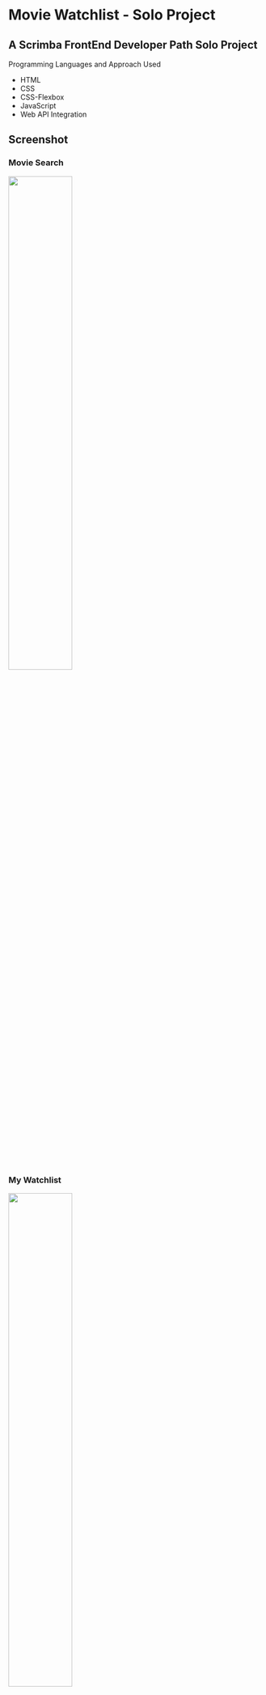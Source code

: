 # Movie Watchlist - Solo Project

## A Scrimba FrontEnd Developer Path Solo Project
Programming Languages and Approach Used
<ul>
<li>HTML</li>
<li>CSS</li>
<li>CSS-Flexbox</li>
<li>JavaScript</li>
<li>Web API Integration</li>
</ul>

## Screenshot
### Movie Search
<img src="" width=50% height=50%><br>
### My Watchlist
<img src="" width=50% height=50%><br>
[Live Demo - coming soon]()
 
## Project Requirements
 The Movie Watchlist solo project meets the following requirements:
 <ul>
 <li>Two pages - index.html and watchlist.html</li>
 <li>Index = search page. Calls OMDB API with the title searched for and displays search results</li>
 <li>Button to "add to watchlist" which saves that data to the local storage</li>
 <li>Watchlist.html loads and displays data from local storage</li>
 </ul>
 
## Resources:
[Figma Design Screenshot]()<br>
 [Scrimba](https://scrimba.com/)

